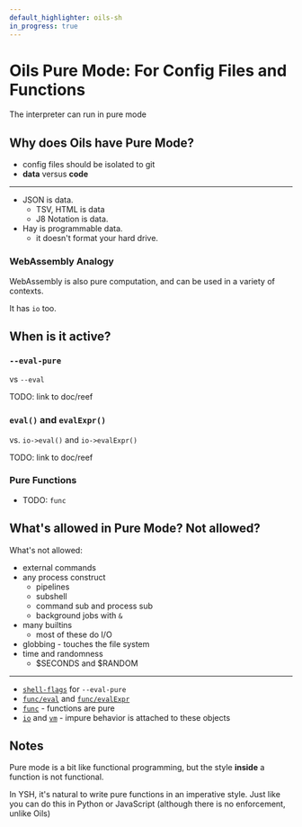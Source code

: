 ```yaml
---
default_highlighter: oils-sh
in_progress: true
---
```


Oils Pure Mode: For Config Files and Functions
=========================================

The interpreter can run in pure mode


<div id="toc">
</div>

## Why does Oils have Pure Mode?

- config files should be isolated to git
- **data** versus **code**

---

- JSON is data.
  - TSV, HTML is data
  - J8 Notation is data.
- Hay is programmable data.
  - it doesn't format your hard drive.

### WebAssembly Analogy

WebAssembly is also pure computation, and can be used in a variety of contexts.

It has `io` too.

## When is it active?

### `--eval-pure` 

vs `--eval`

TODO: link to doc/reef

### `eval()` and `evalExpr()`

vs. `io->eval()` and `io->evalExpr()`

TODO: link to doc/reef

### Pure Functions

- TODO: `func`

## What's allowed in Pure Mode?  Not allowed?

What's not allowed:

- external commands
- any process construct
  - pipelines
  - subshell
  - command sub and process sub
  - background jobs with `&`
- many builtins
  - most of these do I/O
- globbing - touches the file system
- time and randomness
  - $SECONDS and $RANDOM

---

- [`shell-flags`](chap-front-end.html#shell-flags) for `--eval-pure`
- [`func/eval`](chap-builtin-func.html#func/eval) and
  [`func/evalExpr`](chap-builtin-func.html#func/evalExpr)
- [`func`](chap-ysh-cmd.html#func) - functions are pure
- [`io`](chap-type-method.html#io) and [`vm`](chap-type-method.html#vm) - impure
  behavior is attached to these objects

## Notes

Pure mode is a bit like functional programming, but the style **inside** a
function is not functional.

In YSH, it's natural to write pure functions in an imperative style.  Just like
you can do this in Python or JavaScript (although there is no enforcement,
unlike Oils)





